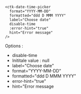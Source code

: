 
    <ctk-date-time-picker
      format="YYYY-MM-DD"
      formatted="ddd D MMM YYYY"
      label="Choose date"
      disable-time
      :error-hint="true"
      hint="Error message"
    />

Options :
- disable-time
- Inititale value : null
- label="Choose date"
- format="YYYY-MM-DD"
- formatted="ddd D MMM YYYY"
- error-hint="true"
- hint="Error message

